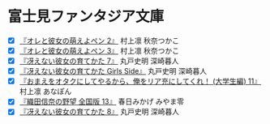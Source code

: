 # 富士見ファンタジア文庫

<!-- * [x] [『』](@@) -->
* [x] [『オレと彼女の萌えよペン 2』](@4040703294@) 村上凛 秋奈つかこ
* [x] [『オレと彼女の萌えよペン 3』](@4040705793@) 村上凛 秋奈つかこ
* [x] [『冴えない彼女の育てかた 7』](@4040704258@) 丸戸史明 深崎暮人
* [x] [『冴えない彼女の育てかた Girls Side』](@4040705200@) 丸戸史明 深崎暮人
* [x] [『おまえをオタクにしてやるから、俺をリア充にしてくれ！ (大学生編) 11』](@4040704760@) 村上凛 あなぽん
* [x] [『織田信奈の野望 全国版 13』](@4040702919@) 春日みかげ みやま零
* [x] [『冴えない彼女の育てかた 8』](@4040704265@) 丸戸史明 深崎暮人
